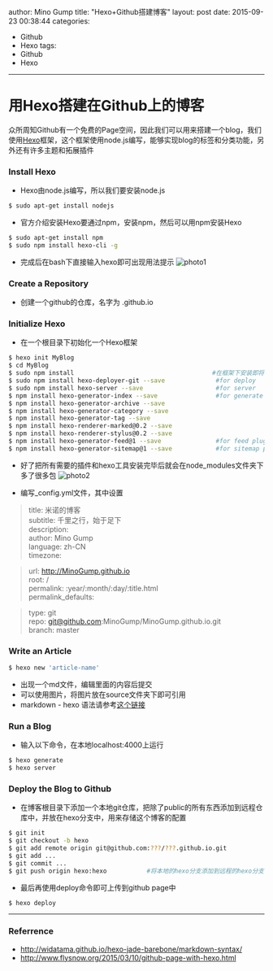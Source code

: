 author: Mino Gump
title: "Hexo+Github搭建博客" 
layout: post
date: 2015-09-23 00:38:44
categories:
- Github
- Hexo
tags:
- Github
- Hexo
---


# 用Hexo搭建在Github上的博客

众所周知Github有一个免费的Page空间，因此我们可以用来搭建一个blog，我们使用[Hexo][hexo.io]框架，这个框架使用node.js编写，能够实现blog的标签和分类功能，另外还有许多主题和拓展插件

### Install Hexo

- Hexo由node.js编写，所以我们要安装node.js
```sh
$ sudo apt-get install nodejs
```

- 官方介绍安装Hexo要通过npm，安装npm，然后可以用npm安装Hexo
```sh
$ sudo apt-get install npm
$ sudo npm install hexo-cli -g
```
- 完成后在bash下直接输入hexo即可出现用法提示
![photo1](/img/hexo1.png)

### Create a Repository
- 创建一个github的仓库，名字为 <github username>.github.io

### Initialize Hexo
- 在一个根目录下初始化一个Hexo框架
```sh
$ hexo init MyBlog
$ cd MyBlog
$ sudo npm install                                      #在框架下安装即将引用的包
$ sudo npm install hexo-deployer-git --save              #for deploy
$ sudo npm install hexo-server --save                    #for server
$ npm install hexo-generator-index --save                #for generate
$ npm install hexo-generator-archive --save
$ npm install hexo-generator-category --save
$ npm install hexo-generator-tag --save
$ npm install hexo-renderer-marked@0.2 --save
$ npm install hexo-renderer-stylus@0.2 --save
$ npm install hexo-generator-feed@1 --save               #for feed plugin
$ npm install hexo-generator-sitemap@1 --save            #for sitemap plugin
```
- 好了把所有需要的插件和hexo工具安装完毕后就会在node_modules文件夹下多了很多包
![photo2](/img/hexo2.png)

- 编写_config.yml文件，其中设置

> title: 米诺的博客 \
> subtitle: 千里之行，始于足下 \
> description: \
> author: Mino Gump \
> language: zh-CN \
> timezone:

> url: http://MinoGump.github.io \
> root: / \
> permalink: :year/:month/:day/:title.html \
> permalink_defaults:

>  type: git \
>  repo: git@github.com:MinoGump/MinoGump.github.io.git \
>  branch: master 



### Write an Article
```sh
$ hexo new 'article-name'
```
- 出现一个md文件，编辑里面的内容后提交
- 可以使用图片，将图片放在source文件夹下即可引用
- markdown - hexo 语法请参考[这个链接][markdown-syntax]


### Run a Blog
- 输入以下命令，在本地localhost:4000上运行
```sh
$ hexo generate
$ hexo server
```

### Deploy the Blog to Github
- 在博客根目录下添加一个本地git仓库，把除了public的所有东西添加到远程仓库中，并放在hexo分支中，用来存储这个博客的配置
```sh
$ git init
$ git checkout -b hexo
$ git add remote origin git@github.com:???/???.github.io.git
$ git add ...
$ git commit ...
$ git push origin hexo:hexo           #将本地的hexo分支添加到远程的hexo分支中
```

- 最后再使用deploy命令即可上传到github page中
```sh
$ hexo deploy
```

---

### Referrence
- http://widatama.github.io/hexo-jade-barebone/markdown-syntax/
- http://www.flysnow.org/2015/03/10/github-page-with-hexo.html




[//]: ******************************************************************************************************
  [hexo.io]: <https://hexo.io/>
  [markdown-syntax]: <[http://widatama.github.io/hexo-jade-barebone/markdown-syntax/]>
